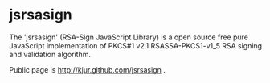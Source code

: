 jsrsasign
=========

The &#39;jsrsasign&#39; (RSA-Sign JavaScript Library) is a open source free pure JavaScript implementation of PKCS#1 v2.1 RSASSA-PKCS1-v1_5 RSA signing and validation algorithm.

Public page is http://kjur.github.com/jsrsasign .

